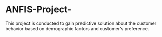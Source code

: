 # ANFIS-Project-
This project is conducted to gain predictive solution about the customer behavior based on demographic factors and customer's preference. 
